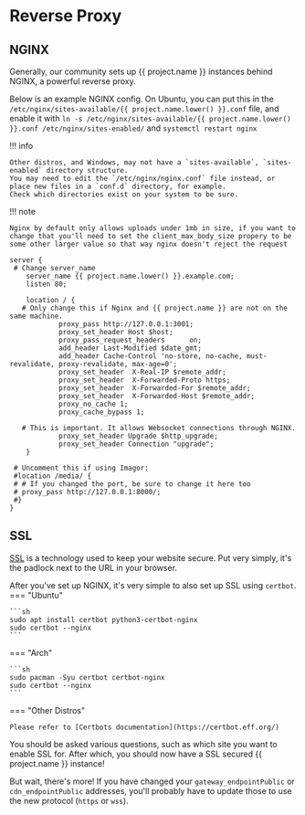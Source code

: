 # Reverse Proxy

## NGINX

Generally, our community sets up {{ project.name }} instances behind NGINX, a powerful reverse proxy.

Below is an example NGINX config. On Ubuntu, you can put this in the `/etc/nginx/sites-available/{{ project.name.lower() }}.conf` file,
and enable it with `ln -s /etc/nginx/sites-available/{{ project.name.lower() }}.conf /etc/nginx/sites-enabled/` and `systemctl restart nginx`

!!! info

    Other distros, and Windows, may not have a `sites-available`, `sites-enabled` directory structure.
    You may need to edit the `/etc/nginx/nginx.conf` file instead, or place new files in a `conf.d` directory, for example.
    Check which directories exist on your system to be sure.
!!! note

    Nginx by default only allows uploads under 1mb in size, if you want to change that you'll need to set the client_max_body_size propery to be some other larger value so that way nginx doesn't reject the request

```nginx
server {
 # Change server_name
    server_name {{ project.name.lower() }}.example.com;
    listen 80;

    location / {
   # Only change this if Nginx and {{ project.name }} are not on the same machine.
            proxy_pass http://127.0.0.1:3001;
            proxy_set_header Host $host;
            proxy_pass_request_headers      on;
            add_header Last-Modified $date_gmt;
            add_header Cache-Control 'no-store, no-cache, must-revalidate, proxy-revalidate, max-age=0';
            proxy_set_header  X-Real-IP $remote_addr;
            proxy_set_header  X-Forwarded-Proto https;
            proxy_set_header  X-Forwarded-For $remote_addr;
            proxy_set_header  X-Forwarded-Host $remote_addr;
            proxy_no_cache 1;
            proxy_cache_bypass 1;

   # This is important. It allows Websocket connections through NGINX.
            proxy_set_header Upgrade $http_upgrade;
            proxy_set_header Connection "upgrade";
    }

 # Uncomment this if using Imagor:
 #location /media/ {
 # # If you changed the port, be sure to change it here too
 # proxy_pass http://127.0.0.1:8000/;
 #}
}
```

## SSL

[SSL](https://en.wikipedia.org/wiki/Secure_Sockets_Layer) is a technology used to keep your website secure.
Put very simply, it's the padlock next to the URL in your browser.

After you've set up NGINX, it's very simple to also set up SSL using `certbot`.
=== "Ubuntu"

    ```sh
    sudo apt install certbot python3-certbot-nginx
    sudo certbot --nginx
    ```

=== "Arch"

    ```sh
    sudo pacman -Syu certbot certbot-nginx
    sudo certbot --nginx
    ```

=== "Other Distros"

    Please refer to [Certbots documentation](https://certbot.eff.org/)

You should be asked various questions, such as which site you want to enable SSL for.
After which, you should now have a SSL secured {{ project.name }} instance!

But wait, there's more! If you have changed your `gateway_endpointPublic`
or `cdn_endpointPublic` addresses, you'll probably have to update those to use the new protocol (`https` or `wss`).
